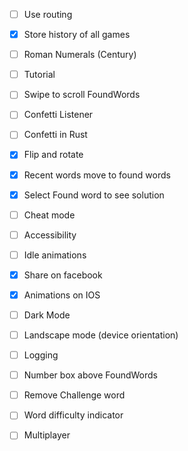 - [ ] Use routing
- [x] Store history of all games
- [ ] Roman Numerals (Century)
- [ ] Tutorial
- [ ] Swipe to scroll FoundWords
- [ ] Confetti Listener
- [ ] Confetti in Rust
- [x] Flip and rotate
- [x] Recent words move to found words
- [x] Select Found word to see solution
- [ ] Cheat mode
- [ ] Accessibility
- [ ] Idle animations
- [x] Share on facebook
- [x] Animations on IOS
- [ ] Dark Mode
- [ ] Landscape mode (device orientation)
- [ ] Logging
- [ ] Number box above FoundWords
- [ ] Remove Challenge word
- [ ] Word difficulty indicator

- [ ] Multiplayer
